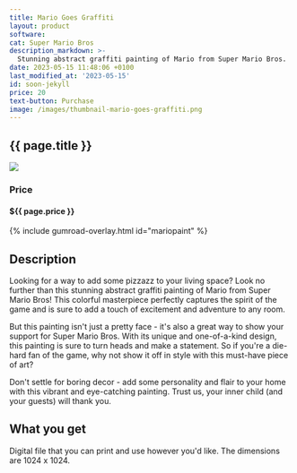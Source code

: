 ```yaml
---
title: Mario Goes Graffiti
layout: product
software: 
cat: Super Mario Bros
description_markdown: >-
  Stunning abstract graffiti painting of Mario from Super Mario Bros.
date: 2023-05-15 11:48:06 +0100
last_modified_at: '2023-05-15'
id: soon-jekyll
price: 20
text-button: Purchase
image: /images/thumbnail-mario-goes-graffiti.png
---
```

## {{ page.title }}

<a href="https://wooley.gumroad.com/l/mariopaint" class="no-underline pv2 grow db"><img class="w-100" src="{{site.baseurl}}/images/mario-goes-graffiti.png"></a>

### Price
<h4 itemprop="priceCurrency" content="USD">$<span itemprop="price" content="{{ page.price }}">{{ page.price }}</span></h4>

{% include gumroad-overlay.html id="mariopaint" %}

## Description
Looking for a way to add some pizzazz to your living space? Look no further than this stunning abstract graffiti painting of Mario from Super Mario Bros! This colorful masterpiece perfectly captures the spirit of the game and is sure to add a touch of excitement and adventure to any room.

But this painting isn't just a pretty face - it's also a great way to show your support for Super Mario Bros. With its unique and one-of-a-kind design, this painting is sure to turn heads and make a statement. So if you're a die-hard fan of the game, why not show it off in style with this must-have piece of art?

Don't settle for boring decor - add some personality and flair to your home with this vibrant and eye-catching painting. Trust us, your inner child (and your guests) will thank you.

## What you get

Digital file that you can print and use however you'd like. The dimensions are 1024 x 1024.